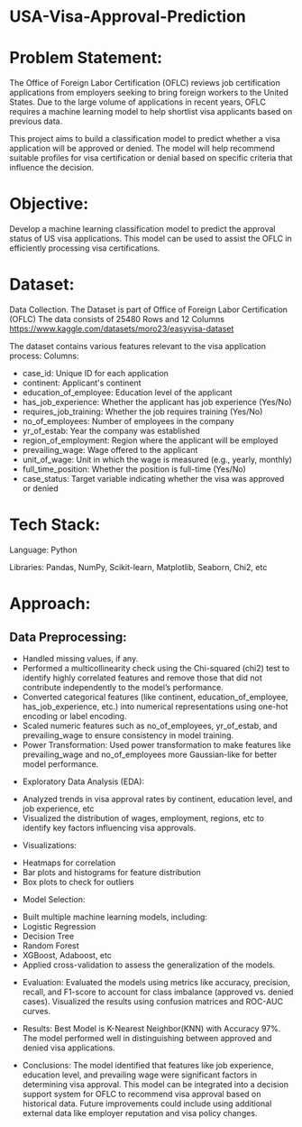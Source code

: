 # USA-Visa-Approval-Prediction

# Problem Statement:
The Office of Foreign Labor Certification (OFLC) reviews job certification applications from employers seeking to bring foreign workers to the United States. Due to the large volume of applications in recent years, OFLC requires a machine learning model to help shortlist visa applicants based on previous data.

This project aims to build a classification model to predict whether a visa application will be approved or denied. The model will help recommend suitable profiles for visa certification or denial based on specific criteria that influence the decision.

# Objective:
Develop a machine learning classification model to predict the approval status of US visa applications. This model can be used to assist the OFLC in efficiently processing visa certifications.

# Dataset:
Data Collection.
The Dataset is part of Office of Foreign Labor Certification (OFLC)
The data consists of 25480 Rows and 12 Columns
https://www.kaggle.com/datasets/moro23/easyvisa-dataset

The dataset contains various features relevant to the visa application process:
Columns:
- case_id: Unique ID for each application
- continent: Applicant's continent
- education_of_employee: Education level of the applicant
- has_job_experience: Whether the applicant has job experience (Yes/No)
- requires_job_training: Whether the job requires training (Yes/No)
- no_of_employees: Number of employees in the company
- yr_of_estab: Year the company was established
- region_of_employment: Region where the applicant will be employed
- prevailing_wage: Wage offered to the applicant
- unit_of_wage: Unit in which the wage is measured (e.g., yearly, monthly)
- full_time_position: Whether the position is full-time (Yes/No)
- case_status: Target variable indicating whether the visa was approved or denied


# Tech Stack:
Language: Python

Libraries: Pandas, NumPy, Scikit-learn, Matplotlib, Seaborn, Chi2, etc

# Approach:
## Data Preprocessing:
- Handled missing values, if any.
- Performed a multicollinearity check using the Chi-squared (chi2) test to identify highly correlated features and remove those that did not contribute independently to the model’s performance.
- Converted categorical features (like continent, education_of_employee, has_job_experience, etc.) into numerical representations using one-hot encoding or label encoding.
- Scaled numeric features such as no_of_employees, yr_of_estab, and prevailing_wage to ensure consistency in model training.
- Power Transformation: Used power transformation to make features like prevailing_wage and no_of_employees more Gaussian-like for better model performance.

* Exploratory Data Analysis (EDA):
- Analyzed trends in visa approval rates by continent, education level, and job experience, etc
- Visualized the distribution of wages, employment, regions, etc to identify key factors influencing visa approvals.

* Visualizations:
- Heatmaps for correlation
- Bar plots and histograms for feature distribution
- Box plots to check for outliers

* Model Selection:
- Built multiple machine learning models, including:
- Logistic Regression
- Decision Tree
- Random Forest
- XGBoost, Adaboost, etc 
- Applied cross-validation to assess the generalization of the models.

* Evaluation:
Evaluated the models using metrics like accuracy, precision, recall, and F1-score to account for class imbalance (approved vs. denied cases).
Visualized the results using confusion matrices and ROC-AUC curves.

* Results:
Best Model is K-Nearest Neighbor(KNN) with Accuracy 97%. The model performed well in distinguishing between approved and denied visa applications.

* Conclusions:
The model identified that features like job experience, education level, and prevailing wage were significant factors in determining visa approval.
This model can be integrated into a decision support system for OFLC to recommend visa approval based on historical data.
Future improvements could include using additional external data like employer reputation and visa policy changes.

